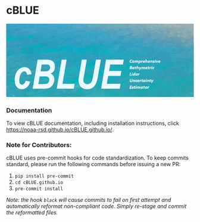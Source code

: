# cBLUE

![image info](./cBLUE_readme.gif)

### Documentation

To view cBLUE documentation, including installation instructions, click https://noaa-rsd.github.io/cBLUE.github.io/.

### Note for Contributors:

cBLUE uses pre-commit hooks for code standardization. To keep commits standard, please run the following commands before issuing a new PR:

 1. `pip install pre-commit`
 2. `cd cBLUE.github.io`
 3. `pre-commit install`

*Note: the hook `black` will cause commits to fail on first attempt and automatically reformat non-compliant code. Simply re-stage and commit the reformatted files.* 
